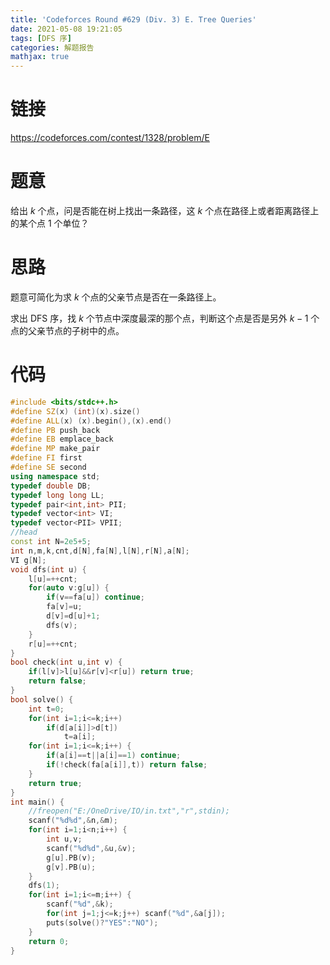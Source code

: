 ```yaml
---
title: 'Codeforces Round #629 (Div. 3) E. Tree Queries'
date: 2021-05-08 19:21:05
tags: [DFS 序]
categories: 解题报告
mathjax: true
---
```


# 链接

<https://codeforces.com/contest/1328/problem/E>

# 题意

给出 $k$ 个点，问是否能在树上找出一条路径，这 $k$ 个点在路径上或者距离路径上的某个点 $1$ 个单位？

<!--more-->

# 思路

题意可简化为求 $k$ 个点的父亲节点是否在一条路径上。

求出 DFS 序，找 $k$ 个节点中深度最深的那个点，判断这个点是否是另外 $k-1$ 个点的父亲节点的子树中的点。

# 代码

```cpp
#include <bits/stdc++.h>
#define SZ(x) (int)(x).size()
#define ALL(x) (x).begin(),(x).end()
#define PB push_back
#define EB emplace_back
#define MP make_pair
#define FI first
#define SE second
using namespace std;
typedef double DB;
typedef long long LL;
typedef pair<int,int> PII;
typedef vector<int> VI;
typedef vector<PII> VPII;
//head
const int N=2e5+5;
int n,m,k,cnt,d[N],fa[N],l[N],r[N],a[N];
VI g[N];
void dfs(int u) {
    l[u]=++cnt;
    for(auto v:g[u]) {
        if(v==fa[u]) continue;
        fa[v]=u;
        d[v]=d[u]+1;
        dfs(v);
    }
    r[u]=++cnt;
}
bool check(int u,int v) {
    if(l[v]>l[u]&&r[v]<r[u]) return true;
    return false;
}
bool solve() {
    int t=0;
    for(int i=1;i<=k;i++)
        if(d[a[i]]>d[t])
            t=a[i];
    for(int i=1;i<=k;i++) {
        if(a[i]==t||a[i]==1) continue;
        if(!check(fa[a[i]],t)) return false;
    }
    return true;
}
int main() {
    //freopen("E:/OneDrive/IO/in.txt","r",stdin);
    scanf("%d%d",&n,&m);
    for(int i=1;i<n;i++) {
        int u,v;
        scanf("%d%d",&u,&v);
        g[u].PB(v);
        g[v].PB(u);
    }
    dfs(1);
    for(int i=1;i<=m;i++) {
        scanf("%d",&k);
        for(int j=1;j<=k;j++) scanf("%d",&a[j]);
        puts(solve()?"YES":"NO");
    }
    return 0;
}
```
